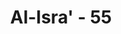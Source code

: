 ---
title: "Al-Isra' - 55"
no: 55
arabic_no: ٥٥
ayah: وَرَبُّكَ اَعْلَمُ بِمَنْ فِى السَّمٰوٰتِ وَالْاَرْضِۗ وَلَقَدْ فَضَّلْنَا بَعْضَ النَّبِيّٖنَ عَلٰى بَعْضٍ وَّاٰتَيْنَا دَاوٗدَ زَبُوْرًا
translation: "Dan Tuhanmu lebih mengetahui siapa yang di langit dan di bumi. Dan sungguh, Kami telah memberikan kelebihan kepada sebagian nabi-nabi atas sebagian (yang lain), dan Kami berikan Zabur kepada Dawud."
tafsir: "Ayat ini menjelaskan bahwa Allah swt lebih mengetahui keadaan hamba-Nya yang di langit atau di bumi, yang tampak ataupun yang tidak. Dia memilih di antara hamba-Nya, siapa yang pantas menerima tugas kenabian dan pengetahuan agama. Dia pula yang melebihkan hamba yang satu dari hamba yang lainnya, sesuai dengan ilmu dan kuasa-Nya semata.\n\nAyat ini juga merupakan sanggahan terhadap kaum musyrikin yang mengatakan bahwa jauh kemungkinannya Muhammad yang hanya seorang anak yatim piatu dan diasuh oleh pamannya, Abu thalib, menjadi seorang nabi. Kalau pengikut-pengikutnya hanyalah orang-orang kelaparan, dan berpakaian compang-camping, tidak mungkin orang bangsawan dan pemuka-pemuka Quraisy mau menjadi pengikutnya.\n\nPenyebutan bahwa Allah lebih mengetahui makhluk-Nya yang ada di langit dan di bumi pada ayat ini merupakan sanggahan terhadap dugaan dan keinginan mereka bahwa sepatutnya Allah mengirim malaikat atau orang besar dari Mekah atau Taif, untuk menjadi utusan-Nya. Firman Allah:\n\nMengapa bukan para malaikat yang diturunkan kepada kita. (al-Furqan/25: 21)\n\nFirman Allah pula:\n\nDan mereka (juga) berkata, \"Mengapa Al-Qur'an ini tidak diturunkan kepada orang besar (kaya dan berpengaruh) dari salah satu dua negeri ini (Mekah dan Taif)?\" (az-Zukhruf/43: 31)\n\nDi antara hamba Allah yang dipilih untuk menjadi utusan-Nya ialah mereka yang mempunyai keutamaan rohani dan jiwa yang bersih. Allah swt melebihkan sebagian nabi atas sebagian yang lain sesuai dengan pilihan-Nya juga, seperti Nabi Ibrahim diberi keistimewaan sehingga diberi gelar Khalilullah dan Nabi Musa diberi keistimewaan pula sehingga diberi gelar Kalimullah. Nabi Muhammad diberi mukjizat yang tertinggi di antara semua mukjizat yaitu Al-Qur'an dan diberi kemuliaan menghadap langsung ke hadirat-Nya ketika Isra' dan Mi'raj.\n\nAllah swt berfirman:\n\nRasul-rasul itu Kami lebihkan sebagian mereka dari sebagian yang lain. Di antara mereka ada yang (langsung) Allah berfirman dengannya dan sebagian lagi ada yang ditinggikan-Nya beberapa derajat. Dan Kami beri Isa putra Maryam beberapa mukjizat dan Kami perkuat dia dengan Rohulkudus. (al-Baqarah/2: 253)\n\nDi akhir ayat, Allah menyebutkan bahwa Dia telah memberikan Zabur kepada Daud a.s. Dengan demikian, dapat dipahami bahwa keutamaan Nabi Daud, bukan hanya karena menjadi raja, tetapi karena ia juga memperoleh kitab dari Allah.\n\nPenyebutan Zabur secara khusus dalam ayat ini karena dalam kitab itu disebutkan bahwa Nabi Muhammad adalah nabi penutup dan umatnya adalah umat yang baik pula.\n\nAllah swt berfirman:\n\nDan sungguh, telah Kami tulis di dalam Zabur setelah (tertulis) di dalam Az-Zikr (Lauá¸¥ Maá¸¥fudh), bahwa bumi ini akan diwarisi oleh hamba-hamba-Ku yang saleh. (al-Anbiya'/21: 105)\n\nYang dimaksud dengan hamba-hamba-Ku yang saleh dalam ayat di atas adalah Nabi Muhammad dan umatnya."
---